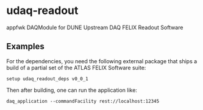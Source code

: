 # udaq-readout
appfwk DAQModule for DUNE Upstream DAQ FELIX Readout Software

## Examples 

For the dependencies, you need the following external package that ships a build of a partial set of the ATLAS FELIX Software suite:

    setup udaq_readout_deps v0_0_1

Then after building, one can run the application like:

    daq_application --commandFacility rest://localhost:12345
